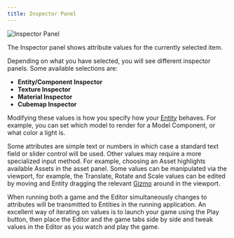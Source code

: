 ```yaml
---
title: Inspector Panel
---
```


![Inspector Panel](/img/user-manual/editor/inspector/inspector.png)

The Inspector panel shows attribute values for the currently selected item.

Depending on what you have selected, you will see different inspector panels. Some available selections are:

* **Entity/Component Inspector**
* **Texture Inspector**
* **Material Inspector**
* **Cubemap Inspector**

Modifying these values is how you specify how your [Entity][2] behaves. For example, you can set which model to render for a Model Component, or what color a light is.

Some attributes are simple text or numbers in which case a standard text field or slider control will be used. Other values may require a more specialized input method. For example, choosing an Asset highlights available Assets in the asset panel. Some values can be manipulated via the viewport, for example, the Translate, Rotate and Scale values can be edited by moving and Entity dragging the relevant [Gizmo][3] around in the viewport.

When running both a game and the Editor simultaneously changes to attributes will be transmitted to Entities in the running application. An excellent way of iterating on values is to launch your game using the Play button, then place the Editor and the game tabs side by side and tweak values in the Editor as you watch and play the game.

[2]: /user-manual/glossary#entity
[3]: /user-manual/glossary#gizmo
